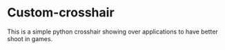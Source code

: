 # Custom-crosshair
This is a simple python crosshair showing over applications to have better shoot in games.
